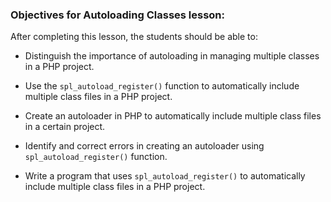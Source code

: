 ### Objectives for Autoloading Classes lesson:

After completing this lesson, the students should be able to:

 - Distinguish the importance of autoloading in managing multiple classes in a PHP project.

 - Use the `spl_autoload_register()` function to automatically include multiple class files in a PHP project.

 - Create an autoloader in PHP to automatically include multiple class files in a certain project.

 - Identify and correct errors in creating an autoloader using `spl_autoload_register()` function. 

 - Write a program that uses `spl_autoload_register()` to automatically include multiple class files in a PHP project.
 